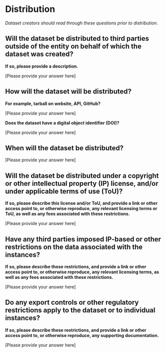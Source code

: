 # Distribution

*Dataset creators should read through these questions prior to distribution.*

## Will the dataset be distributed to third parties outside of the entity on behalf of which the dataset was created?

**If so, please provide a description.**

[Please provide your answer here]

## How will the dataset will be distributed?

**For example, tarball on website, API, GitHub?**

[Please provide your answer here]

**Does the dataset have a digital object identifier (DOI)?**

[Please provide your answer here]

## When will the dataset be distributed?

[Please provide your answer here]

## Will the dataset be distributed under a copyright or other intellectual property (IP) license, and/or under applicable terms of use (ToU)?

**If so, please describe this license and/or ToU, and provide a link or other access point to, or otherwise reproduce, any relevant licensing terms or ToU, as well as any fees associated with these restrictions.**

[Please provide your answer here]

## Have any third parties imposed IP-based or other restrictions on the data associated with the instances?

**If so, please describe these restrictions, and provide a link or other access point to, or otherwise reproduce, any relevant licensing terms, as well as any fees associated with these restrictions.**

[Please provide your answer here]

## Do any export controls or other regulatory restrictions apply to the dataset or to individual instances?

**If so, please describe these restrictions, and provide a link or other access point to, or otherwise reproduce, any supporting documentation.**

[Please provide your answer here]